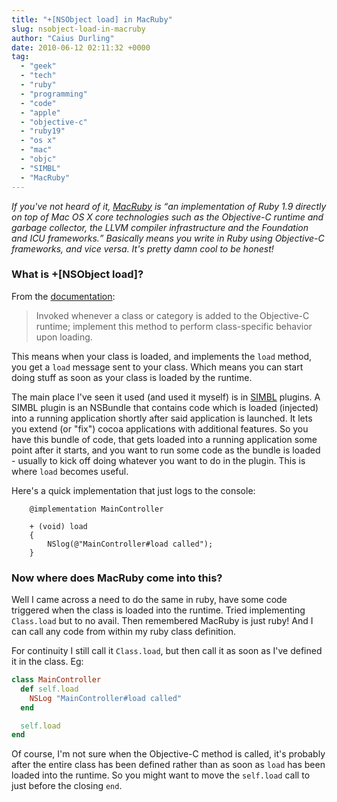 ```yaml
---
title: "+[NSObject load] in MacRuby"
slug: nsobject-load-in-macruby
author: "Caius Durling"
date: 2010-06-12 02:11:32 +0000
tag:
  - "geek"
  - "tech"
  - "ruby"
  - "programming"
  - "code"
  - "apple"
  - "objective-c"
  - "ruby19"
  - "os x"
  - "mac"
  - "objc"
  - "SIMBL"
  - "MacRuby"
---
```


*If you've not heard of it, [MacRuby][] is <q>an implementation of Ruby 1.9 directly on top of Mac OS X core technologies such as the Objective-C runtime and garbage collector, the LLVM compiler infrastructure and the Foundation and ICU frameworks.</q> Basically means you write in Ruby using Objective-C frameworks, and vice versa. It's pretty damn cool to be honest!*

[MacRuby]: http://www.macruby.org/

### What is +[NSObject load]?

From the [documentation][load docs]:

> Invoked whenever a class or category is added to the Objective-C runtime; implement this method to perform class-specific behavior upon loading.

[load docs]: http://developer.apple.com/mac/library/documentation/cocoa/reference/foundation/Classes/NSObject_Class/Reference/Reference.html#//apple_ref/occ/clm/NSObject/load

This means when your class is loaded, and implements the `load` method, you get a `load` message sent to your class. Which means you can start doing stuff as soon as your class is loaded by the runtime.

The main place I've seen it used (and used it myself) is in [SIMBL][] plugins. A SIMBL plugin is an NSBundle that contains code which is loaded (injected) into a running application shortly after said application is launched. It lets you extend (or "fix") cocoa applications with additional features. So you have this bundle of code, that gets loaded into a running application some point after it starts, and you want to run some code as the bundle is loaded - usually to kick off doing whatever you want to do in the plugin. This is where `load` becomes useful.

[SIMBL]: http://www.culater.net/software/SIMBL/SIMBL.php

Here's a quick implementation that just logs to the console:

```objc
    @implementation MainController
    
    + (void) load
    {
        NSlog(@"MainController#load called");
    }
```

### Now where does MacRuby come into this?

Well I came across a need to do the same in ruby, have some code triggered when the class is loaded into the runtime. Tried implementing `Class.load` but to no avail. Then remembered MacRuby is just ruby! And I can call any code from within my ruby class definition.

For continuity I still call it `Class.load`, but then call it as soon as I've defined it in the class. Eg:

```ruby
class MainController
  def self.load
    NSLog "MainController#load called"
  end

  self.load
end
```

Of course, I'm not sure when the Objective-C method is called, it's probably after the entire class has been defined rather than as soon as `load` has been loaded into the runtime. So you might want to move the `self.load` call to just before the closing `end`.
